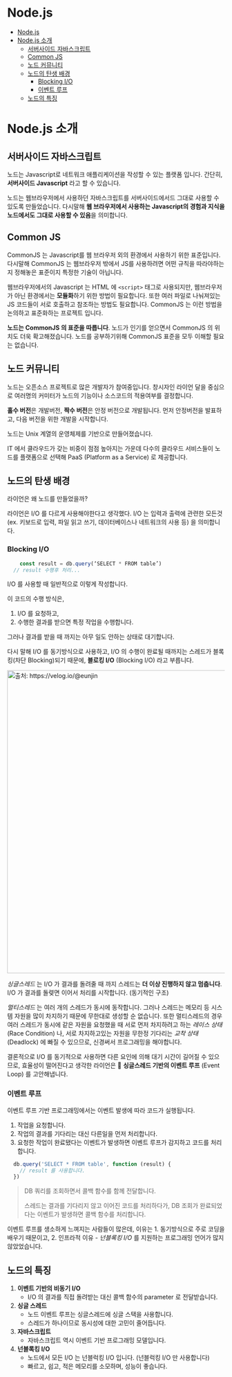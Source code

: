 # Node.js

- [Node.js](#nodejs)
- [Node.js 소개](#nodejs-소개)
  - [서버사이드 자바스크립트](#서버사이드-자바스크립트)
  - [Common JS](#common-js)
  - [노드 커뮤니티](#노드-커뮤니티)
  - [노드의 탄생 배경](#노드의-탄생-배경)
    - [Blocking I/O](#blocking-io)
    - [이벤트 루프](#이벤트-루프)
  - [노드의 특징](#노드의-특징)

# Node.js 소개

## 서버사이드 자바스크립트
노드는 Javascript로 네트워크 애플리케이션을 작성할 수 있는 플랫폼 입니다. 간단히, **서버사이드 Javascript** 라고 할 수 있습니다.

노드는 웹브라우저에서 사용하던 자바스크립트를 서버사이드에서드 그대로 사용할 수 있도록 만들었습니다. 다시말해 **웹 브라우저에서 사용하는 Javascript의 경험과 지식을 노드에서도 그대로 사용할 수 있음**을 의미합니다.


## Common JS

CommonJS 는 Javascript를 웹 브라우저 외의 환경에서 사용하기 위한 표준입니다. 다시말해 CommonJS 는 웹브라우저 밖에서 JS를 사용하려면 어떤 규칙을 따라야하는지 정해놓은 표준이지 특정한 기술이 아닙니다.

웹브라우저에서의 Javascript 는 HTML 에 `<script>` 태그로 사용되지만, 웹브라우저가 아닌 환경에서는 **모듈화**하기 위한 방법이 필요합니다. 또한 여러 파일로 나눠져있는 JS 코드들이 서로 호출하고 참조하는 방법도 필요합니다. CommonJS 는 이런 방법을 논의하고 표준화하는 프로젝트 입니다.

**노드는 CommonJS 의 표준을 따릅니다**. 노드가 인기를 얻으면서 CommonJS 의 위치도 더욱 확고해졌습니다. 노드를 공부하기위해 CommonJS 표준을 모두 이해할 필요는 없습니다.

## 노드 커뮤니티

노드는 오픈소스 프로젝트로 많은 개발자가 참여중입니다. 창시자인 라이언 달을 중심으로 여러명의 커미터가 노드의 기능이나 소스코드의 적용여부를 결정합니다.

**홀수 버전**은 개발버전, **짝수 버전**은 안정 버전으로 개발됩니다.
먼저 안정버전을 발표하고, 다음 버전을 위한 개발을 시작합니다. 

노드는 Unix 계열의 운영체제를 기반으로 만들어졌습니다.

IT 에서 클라우드가 갖는 비중이 점점 높아지는 가운데 다수의 클라우드 서비스들이 노드를 플랫폼으로 선택해 PaaS (Platform as a Service) 로 제공합니다. 

## 노드의 탄생 배경

라이언은 왜 노드를 만들었을까?

라이언은 I/O 를 다르게 사용해야한다고 생각했다. I/O 는 입력과 출력에 관련한 모든것 (ex. 키보드로 입력, 파일 읽고 쓰기, 데이터베이스나 네트워크의 사용 등) 을 의미합니다. 

### Blocking I/O

``` js
	const result = db.query(‘SELECT * FROM table’)
  // result 수행후 처리...
```

I/O 를 사용할 때 일반적으로 이렇게 작성합니다.

이 코드의 수행 방식은,

1. I/O 를 요청하고,
2. 수행한 결과를 받으면 특정 작업을 수행합니다.

그러나 결과를 받을 때 까지는 아무 일도 안하는 상태로 대기합니다.

다시 말해  I/O 를 동기방식으로 사용하고, I/O 의 수행이 완료될 때까지는 스레드가 블록킹(차단 Blocking)되기 때문에, **블로킹 I/O** (Blocking I/O) 라고 부릅니다.

<img src="https://media.vlpt.us/images/eunjin/post/c63d6950-7ae7-439a-9ee8-d6f145d6808a/Screen%20Shot%202021-01-17%20at%204.18.53%20PM.png" width=700 alt="출처: https://velog.io/@eunjin">


*싱글스레드* 는 I/O 가 결과를 돌려줄 때 까지 스레드는 **더 이상 진행하지 않고 멈춥니다**. I/O 가 결과를 돌렺면 이어서 처리를 시작합니다. (동기적인 구조)

*멀티스레드* 는 여러 개의 스레드가 동시에 동작합니다. 그러나 스레드는 메모리 등 시스템 자원을 많이 차지하기 때문에 무한대로 생성할 순 없습니다. 또한 멀티스레드의 경우 여러 스레드가 동시에 같은 자원을 요청했을 때 서로 먼저 차지하려고 하는 *레이스 상태*(Race Condition) 나, 서로 차지하고있는 자원을 무한정 기다리는 *교착 상태*(Deadlock) 에 빠질 수 있으므로, 신경써서 프로그래밍을 해야합니다.

결론적으로 I/O 를 동기적으로 사용하면 다른 요인에 의해 대기 시간이 길어질 수 있으므로, 효율성이 떨어진다고 생각한 라이언은 🌹 **싱글스레드 기반의 이벤트 루프** (Event Loop) 를 고안해냅니다.

### 이벤트 루프

이벤트 루프 기반 프로그래밍에서는 이벤트 발생에 따라 코드가 실행됩니다.

1. 작업을 요청합니다.
2. 작업의 결과를 기다리는 대신 다른일을 먼저 처리합니다.
3. 요청한 작업이 완료됐다는 이벤트가 발생하면 이벤트 루프가 감지하고 코드를 처리합니다.

``` js
  db.query('SELECT * FROM table', function (result) {
    // result 를 사용합니다.
  })
```
> DB 쿼리를 조회하면서 콜백 함수를 함께 전달합니다.
> 
> 스레드는 결과를 기다리지 않고 이어진 코드를 처리하다가, DB 조회가 완료되었다는 이벤트가 발생하면 콜백 함수를 처리합니다.

이벤트 루프를 생소하게 느껴지는 사람들이 많은데, 이유는 1. 동기방식으로 주로 코딩을 배우기 때문이고, 2. 인프라적 이유 - *넌블록킹 I/O* 를 지원하는 프로그래밍 언어가 많지 않았었습니다.

## 노드의 특징

1. **이벤트 기반의 비동기 I/O**
   * I/O 의 결과를 직접 돌려받는 대신 콜백 함수의 parameter 로 전달받습니다.
2. **싱글 스레드**
   * 노드 이벤트 루프는 싱글스레드에 싱글 스택을 사용합니다.
   * 스레드가 하나이므로 동시성에 대한 고민이 줄어듭니다.
3. **자바스크립트**
   * 자바스크립트 역시 이벤트 기반 프로그래밍 모델입니다.
4. **넌블록킹 I/O**
   * 노드에서 모든 I/O 는 넌블럭킹 I/O 입니다. (넌블럭킹 I/O 만 사용합니다)
   * 빠르고, 쉽고, 적은 메모리를 소모하며, 성능이 좋습니다.

